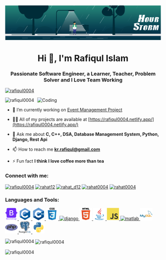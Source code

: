 ![logo](https://github.com/rafiqul0004/rafiqul0004/blob/main/Banner.gif)
<h1 align="center">Hi 👋, I'm Rafiqul Islam</h1>
<h3 align="center">Passionate Software Engineer, a Learner, Teacher, Problem Solver and I Love Team Working</h3>
<p align="left"> <a href="https://github.com/ryo-ma/github-profile-trophy"><img src="https://github-profile-trophy.vercel.app/?username=rafiqul0004" alt="rafiqul0004" /></a> </p>
<img align="right" alt="Coding" width="400" src="https://cdn.dribbble.com/users/1162077/screenshots/3848914/programmer.gif">

<p align="left"> <img src="https://komarev.com/ghpvc/?username=rafiqul0004&label=Profile%20views&color=0e75b6&style=flat" alt="rafiqul0004" /> </p>


- 🔭 I’m currently working on [Event Management Project](https://vibevento.onrender.com)

- 👨‍💻 All of my projects are available at [https://rafiqul0004.netlify.app/](https://rafiqul0004.netlify.app/)

- 💬 Ask me about **C, C++, DSA, Database Management System, Python, Django, Rest Api**

- 📫 How to reach me **kr.rafiqul@gmail.com**

- ⚡ Fun fact **I think I love coffee more than tea**

<h3 align="left">Connect with me:</h3>
<p align="left">
<a href="https://linkedin.com/in/rafiqul0004" target="blank"><img align="center" src="https://raw.githubusercontent.com/rahuldkjain/github-profile-readme-generator/master/src/images/icons/Social/linked-in-alt.svg" alt="rafiqul0004" height="30" width="40" /></a>
<a href="https://www.codechef.com/users/rahat12" target="blank"><img align="center" src="https://cdn.jsdelivr.net/npm/simple-icons@3.1.0/icons/codechef.svg" alt="rahat12" height="30" width="40" /></a>
<a href="https://www.hackerrank.com/rahat_d12" target="blank"><img align="center" src="https://raw.githubusercontent.com/rahuldkjain/github-profile-readme-generator/master/src/images/icons/Social/hackerrank.svg" alt="rahat_d12" height="30" width="40" /></a>
<a href="https://codeforces.com/profile/rahat0004" target="blank"><img align="center" src="https://raw.githubusercontent.com/rahuldkjain/github-profile-readme-generator/master/src/images/icons/Social/codeforces.svg" alt="rahat0004" height="30" width="40" /></a>
<a href="https://www.leetcode.com/rahat0004" target="blank"><img align="center" src="https://raw.githubusercontent.com/rahuldkjain/github-profile-readme-generator/master/src/images/icons/Social/leet-code.svg" alt="rahat0004" height="30" width="40" /></a>
</p>

<h3 align="left">Languages and Tools:</h3>
<p align="left"> <a href="https://getbootstrap.com" target="_blank" rel="noreferrer"> <img src="https://raw.githubusercontent.com/devicons/devicon/master/icons/bootstrap/bootstrap-plain-wordmark.svg" alt="bootstrap" width="40" height="40"/> </a> <a href="https://www.cprogramming.com/" target="_blank" rel="noreferrer"> <img src="https://raw.githubusercontent.com/devicons/devicon/master/icons/c/c-original.svg" alt="c" width="40" height="40"/> </a> <a href="https://www.w3schools.com/cpp/" target="_blank" rel="noreferrer"> <img src="https://raw.githubusercontent.com/devicons/devicon/master/icons/cplusplus/cplusplus-original.svg" alt="cplusplus" width="40" height="40"/> </a> <a href="https://www.w3schools.com/css/" target="_blank" rel="noreferrer"> <img src="https://raw.githubusercontent.com/devicons/devicon/master/icons/css3/css3-original-wordmark.svg" alt="css3" width="40" height="40"/> </a> <a href="https://www.djangoproject.com/" target="_blank" rel="noreferrer"> <img src="https://cdn.worldvectorlogo.com/logos/django.svg" alt="django" width="40" height="40"/> </a> <a href="https://www.w3.org/html/" target="_blank" rel="noreferrer"> <img src="https://raw.githubusercontent.com/devicons/devicon/master/icons/html5/html5-original-wordmark.svg" alt="html5" width="40" height="40"/> </a> <a href="https://www.java.com" target="_blank" rel="noreferrer"> <img src="https://raw.githubusercontent.com/devicons/devicon/master/icons/java/java-original.svg" alt="java" width="40" height="40"/> </a> <a href="https://developer.mozilla.org/en-US/docs/Web/JavaScript" target="_blank" rel="noreferrer"> <img src="https://raw.githubusercontent.com/devicons/devicon/master/icons/javascript/javascript-original.svg" alt="javascript" width="40" height="40"/> </a> <a href="https://www.mathworks.com/" target="_blank" rel="noreferrer"> <img src="https://upload.wikimedia.org/wikipedia/commons/2/21/Matlab_Logo.png" alt="matlab" width="40" height="40"/> </a> <a href="https://www.mysql.com/" target="_blank" rel="noreferrer"> <img src="https://raw.githubusercontent.com/devicons/devicon/master/icons/mysql/mysql-original-wordmark.svg" alt="mysql" width="40" height="40"/> </a> <a href="https://www.php.net" target="_blank" rel="noreferrer"> <img src="https://raw.githubusercontent.com/devicons/devicon/master/icons/php/php-original.svg" alt="php" width="40" height="40"/> </a> <a href="https://www.postgresql.org" target="_blank" rel="noreferrer"> <img src="https://raw.githubusercontent.com/devicons/devicon/master/icons/postgresql/postgresql-original-wordmark.svg" alt="postgresql" width="40" height="40"/> </a> <a href="https://www.python.org" target="_blank" rel="noreferrer"> <img src="https://raw.githubusercontent.com/devicons/devicon/master/icons/python/python-original.svg" alt="python" width="40" height="40"/> </a> </p>

<p><img align="left" src="https://github-readme-stats.vercel.app/api/top-langs?username=rafiqul0004&show_icons=true&locale=en&layout=compact" alt="rafiqul0004" /></p>

<p>&nbsp;<img align="center" src="https://github-readme-stats.vercel.app/api?username=rafiqul0004&show_icons=true&locale=en" alt="rafiqul0004" /></p>

<p><img align="center" src="https://github-readme-streak-stats.herokuapp.com/?user=rafiqul0004&" alt="rafiqul0004" /></p>

